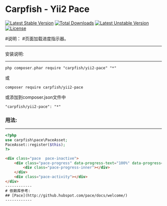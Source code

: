 Carpfish - Yii2 Pace
================================
[![Latest Stable Version](https://poser.pugx.org/carpfish/yii2-pace/v/stable)](https://packagist.org/packages/carpfish/yii2-pace) [![Total Downloads](https://poser.pugx.org/carpfish/yii2-pace/downloads)](https://packagist.org/packages/carpfish/yii2-pace) [![Latest Unstable Version](https://poser.pugx.org/carpfish/yii2-pace/v/unstable)](https://packagist.org/packages/carpfish/yii2-pace) [![License](https://poser.pugx.org/carpfish/yii2-pace/license)](https://packagist.org/packages/carpfish/yii2-pace)

#说明：
#页面加载进度指示器。

------------

安装说明:

------------

```
php composer.phar require "carpfish/yii2-pace" "*"
```
或

```
composer require carpfish/yii2-pace
```

或添加到composer.json文件中

```
"carpfish/yii2-pace": "*"
```

### 用法:
------------
```php
<?php
use carpfish\pace\PaceAsset;
PaceAsset::register($this);
?>
```
```html
<div class="pace  pace-inactive">
    <div class="pace-progress" data-progress-text="100%" data-progress="99">
        <div class="pace-progress-inner"></div>
    </div>
    <div class="pace-activity"></div>
</div>
------------
# 依赖库参考:
## [Pace](http://github.hubspot.com/pace/docs/welcome/)
------------
